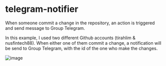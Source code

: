 # telegram-notifier

When someone commit a change in the repository, an action is triggered and send message to Group Telegram.

In this example, I used two different Github accounts (tirahlim & nusfintech88).
When either one of them commit a change, a notification will be send to Group Telegram, with the id of the one who make the changes.

![image](https://user-images.githubusercontent.com/107233218/205590027-0a2b16ef-4385-41ea-af33-4d897eda57b8.png)

